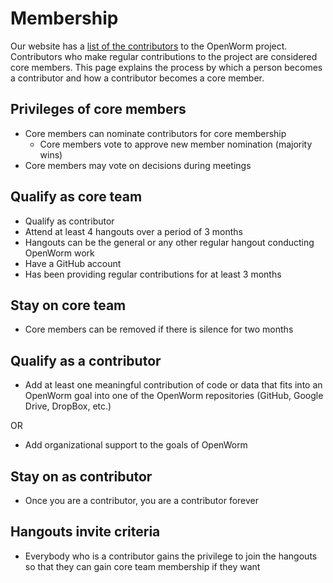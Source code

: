 Membership
==========

Our website has a [list of the contributors](http://www.openworm.org/people.html) to the OpenWorm project. Contributors who make regular contributions to the project are considered core members. This page explains the process by which a person becomes a contributor and how a contributor becomes a core member.

Privileges of core members
--------------------------

-   Core members can nominate contributors for core membership
    -   Core members vote to approve new member nomination (majority wins)
-   Core members may vote on decisions during meetings

Qualify as core team
--------------------

-   Qualify as contributor
-   Attend at least 4 hangouts over a period of 3 months
-   Hangouts can be the general or any other regular hangout conducting OpenWorm work
-   Have a GitHub account
-   Has been providing regular contributions for at least 3 months

Stay on core team
-----------------

-   Core members can be removed if there is silence for two months

Qualify as a contributor
------------------------

- Add at least one meaningful contribution of code or data that fits into an OpenWorm goal into one of the OpenWorm repositories (GitHub, Google Drive, DropBox, etc.)

OR

- Add organizational support to the goals of OpenWorm

Stay on as contributor
----------------------

- Once you are a contributor, you are a contributor forever

Hangouts invite criteria
------------------------

- Everybody who is a contributor gains the privilege to join the hangouts so that they can gain core team membership if they want
